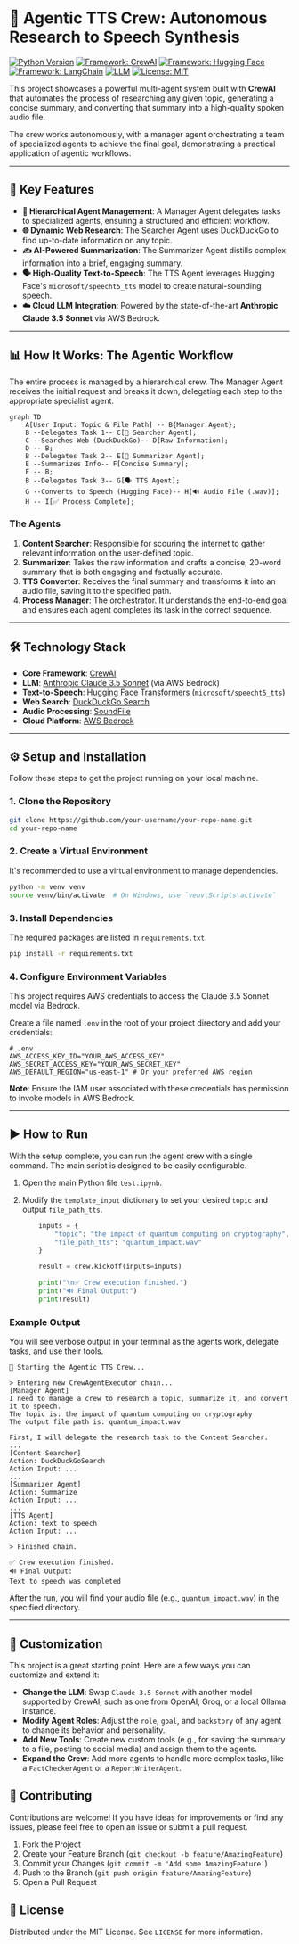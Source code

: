 # 🤖 Agentic TTS Crew: Autonomous Research to Speech Synthesis

[![Python Version](https://img.shields.io/badge/Python-3.9+-blue.svg)](https://www.python.org/)
[![Framework: CrewAI](https://img.shields.io/badge/Framework-CrewAI-orange.svg?logo=rocket&logoColor=white)](https://www.crewai.com/)
[![Framework: Hugging Face](https://img.shields.io/badge/Framework-Hugging%20Face-FCC624.svg?logo=huggingface&logoColor=black)](https://huggingface.co/)
[![Framework: LangChain](https://img.shields.io/badge/Framework-LangChain-00A37F.svg?logo=langchain&logoColor=white)](https://www.langchain.com/)
[![LLM](https://img.shields.io/badge/LLM-Claude%203.5%20Sonnet-purple.svg)](https://www.anthropic.com/news/claude-3-5-sonnet)
[![License: MIT](https://img.shields.io/badge/License-MIT-yellow.svg)](https://opensource.org/licenses/MIT)

This project showcases a powerful multi-agent system built with **CrewAI** that automates the process of researching any given topic, generating a concise summary, and converting that summary into a high-quality spoken audio file.

The crew works autonomously, with a manager agent orchestrating a team of specialized agents to achieve the final goal, demonstrating a practical application of agentic workflows.

---

## 🚀 Key Features

- **🧠 Hierarchical Agent Management**: A Manager Agent delegates tasks to specialized agents, ensuring a structured and efficient workflow.
- **🌐 Dynamic Web Research**: The Searcher Agent uses DuckDuckGo to find up-to-date information on any topic.
- **✍️ AI-Powered Summarization**: The Summarizer Agent distills complex information into a brief, engaging summary.
- **🗣️ High-Quality Text-to-Speech**: The TTS Agent leverages Hugging Face's `microsoft/speecht5_tts` model to create natural-sounding speech.
- **☁️ Cloud LLM Integration**: Powered by the state-of-the-art **Anthropic Claude 3.5 Sonnet** via AWS Bedrock.

---

## 📊 How It Works: The Agentic Workflow

The entire process is managed by a hierarchical crew. The Manager Agent receives the initial request and breaks it down, delegating each step to the appropriate specialist agent.

```mermaid
graph TD
    A[User Input: Topic & File Path] -- B{Manager Agent};
    B --Delegates Task 1-- C[🔎 Searcher Agent];
    C --Searches Web (DuckDuckGo)-- D[Raw Information];
    D -- B;
    B --Delegates Task 2-- E[📝 Summarizer Agent];
    E --Summarizes Info-- F[Concise Summary];
    F -- B;
    B --Delegates Task 3-- G[🗣️ TTS Agent];
    G --Converts to Speech (Hugging Face)-- H[🔊 Audio File (.wav)];
    H -- I[✅ Process Complete];
```

### The Agents

1.  **Content Searcher**: Responsible for scouring the internet to gather relevant information on the user-defined topic.
2.  **Summarizer**: Takes the raw information and crafts a concise, 20-word summary that is both engaging and factually accurate.
3.  **TTS Converter**: Receives the final summary and transforms it into an audio file, saving it to the specified path.
4.  **Process Manager**: The orchestrator. It understands the end-to-end goal and ensures each agent completes its task in the correct sequence.

---

## 🛠️ Technology Stack

- **Core Framework**: [CrewAI](https://www.crewai.com/)
- **LLM**: [Anthropic Claude 3.5 Sonnet](https://www.anthropic.com/news/claude-3-5-sonnet) (via AWS Bedrock)
- **Text-to-Speech**: [Hugging Face Transformers](https://huggingface.co/transformers) (`microsoft/speecht5_tts`)
- **Web Search**: [DuckDuckGo Search](https://duckduckgo.com/)
- **Audio Processing**: [SoundFile](https://pysoundfile.readthedocs.io/)
- **Cloud Platform**: [AWS Bedrock](https://aws.amazon.com/bedrock/)

---

## ⚙️ Setup and Installation

Follow these steps to get the project running on your local machine.

### 1. Clone the Repository

```bash
git clone https://github.com/your-username/your-repo-name.git
cd your-repo-name
```

### 2. Create a Virtual Environment

It's recommended to use a virtual environment to manage dependencies.

```bash
python -m venv venv
source venv/bin/activate  # On Windows, use `venv\Scripts\activate`
```

### 3. Install Dependencies

The required packages are listed in `requirements.txt`.

```bash
pip install -r requirements.txt
```

### 4. Configure Environment Variables

This project requires AWS credentials to access the Claude 3.5 Sonnet model via Bedrock.

Create a file named `.env` in the root of your project directory and add your credentials:

```env
# .env
AWS_ACCESS_KEY_ID="YOUR_AWS_ACCESS_KEY"
AWS_SECRET_ACCESS_KEY="YOUR_AWS_SECRET_KEY"
AWS_DEFAULT_REGION="us-east-1" # Or your preferred AWS region
```

**Note**: Ensure the IAM user associated with these credentials has permission to invoke models in AWS Bedrock.

---

## ▶️ How to Run

With the setup complete, you can run the agent crew with a single command. The main script is designed to be easily configurable.

1.  Open the main Python file `test.ipynb`.
2.  Modify the `template_input` dictionary to set your desired `topic` and output `file_path_tts`.

    ```python
        inputs = {
            "topic": "the impact of quantum computing on cryptography",
            "file_path_tts": "quantum_impact.wav"
        }

        result = crew.kickoff(inputs=inputs)

        print("\n✅ Crew execution finished.")
        print("🔊 Final Output:")
        print(result)
    ```

### Example Output

You will see verbose output in your terminal as the agents work, delegate tasks, and use their tools.

```
🚀 Starting the Agentic TTS Crew...

> Entering new CrewAgentExecutor chain...
[Manager Agent]
I need to manage a crew to research a topic, summarize it, and convert it to speech.
The topic is: the impact of quantum computing on cryptography
The output file path is: quantum_impact.wav

First, I will delegate the research task to the Content Searcher.
...
[Content Searcher]
Action: DuckDuckGoSearch
Action Input: ...
...
[Summarizer Agent]
Action: Summarize
Action Input: ...
...
[TTS Agent]
Action: text to speech
Action Input: ...

> Finished chain.

✅ Crew execution finished.
🔊 Final Output:
Text to speech was completed
```

After the run, you will find your audio file (e.g., `quantum_impact.wav`) in the specified directory.

---

## 🎨 Customization

This project is a great starting point. Here are a few ways you can customize and extend it:

- **Change the LLM**: Swap `Claude 3.5 Sonnet` with another model supported by CrewAI, such as one from OpenAI, Groq, or a local Ollama instance.
- **Modify Agent Roles**: Adjust the `role`, `goal`, and `backstory` of any agent to change its behavior and personality.
- **Add New Tools**: Create new custom tools (e.g., for saving the summary to a file, posting to social media) and assign them to the agents.
- **Expand the Crew**: Add more agents to handle more complex tasks, like a `FactCheckerAgent` or a `ReportWriterAgent`.

## 🤝 Contributing

Contributions are welcome! If you have ideas for improvements or find any issues, please feel free to open an issue or submit a pull request.

1.  Fork the Project
2.  Create your Feature Branch (`git checkout -b feature/AmazingFeature`)
3.  Commit your Changes (`git commit -m 'Add some AmazingFeature'`)
4.  Push to the Branch (`git push origin feature/AmazingFeature`)
5.  Open a Pull Request

## 📄 License

Distributed under the MIT License. See `LICENSE` for more information.
